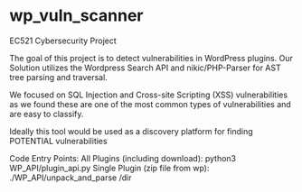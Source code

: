 # wp_vuln_scanner
EC521 Cybersecurity Project

The goal of this project is to detect vulnerabilities in WordPress plugins. Our Solution utilizes the Wordpress Search API and nikic/PHP-Parser for AST tree parsing and traversal. 


We focused on SQL Injection and Cross-site Scripting (XSS) vulnerabilities as we found these are one of the most common types of vulnerabilities and are easy to classify. 


Ideally this tool would be used as a discovery platform for finding POTENTIAL vulnerabilities


Code Entry Points:
	All Plugins (including download): python3 WP_API/plugin_api.py
	Single Plugin (zip file from wp): ./WP_API/unpack_and_parse /dir
	
